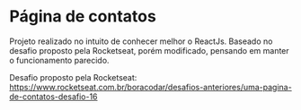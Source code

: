 # Página de contatos

Projeto realizado no intuito de conhecer melhor o ReactJs. Baseado no desafio proposto pela Rocketseat, porém modificado, pensando em manter o funcionamento parecido.

Desafio proposto pela Rocketseat: https://www.rocketseat.com.br/boracodar/desafios-anteriores/uma-pagina-de-contatos-desafio-16